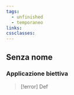 ```yaml
---
tags:
  - unfinished
  - temporaneo
links: 
cssclasses:
---
```

## Senza nome

### Applicazione biettiva
>[!error] Def
>